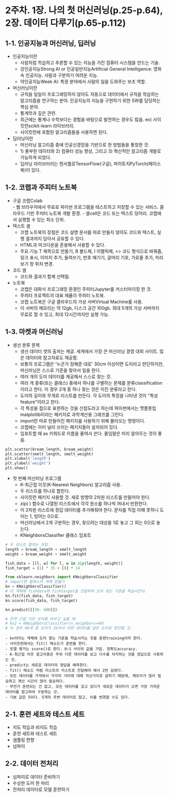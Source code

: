 # 2주차. 1장. 나의 첫 머신러닝(p.25-p.64), 2장. 데이터 다루기(p.65-p.112)

## 1-1. 인공지능과 머신러닝, 딥러닝
- 인공지능이란
    - 사람처럼 학습하고 추론할 수 있는 지능을 가진 컴퓨터 시스템을 만드는 기술.
    - 강인공지능Strong AI or 인공일반지능Artificial General Intelligence: 영화 속 인공지능. 사람과 구분하기 어려운 지능.
    - 약인공지능Week AI: 특정 분야에서 사람의 일을 도와주는 보조 역할.
- 머신러닝이란
    - 규칙을 일일이 프로그래밍하지 않아도 자동으로 데이터에서 규칙을 학습하는 알고리즘을 연구하는 분야. 인공지능의 지능을 구현하기 위한 SW를 담당하는 핵심 분야.
    - 통계학과 깊은 관련.
    - 최근에는 통계나 수학보다는 경험을 바탕으로 발전하는 경우도 많음. ex) 사이킷런scikit-learn 라이브러리.
    - 사이킷런에 포함된 알고리즘들을 사용하면 된다.
- 딥러닝이란
    - 머신러닝 알고리즘 중에 인공신경망을 기반으로 한 방법들을 통칭한 것.
    - 1\) 풍부한 데이터와 2\) 컴퓨터 성능 향상, 그리고 3\) 혁신적인 알고리즘 개발로 가능하게 되었다.
    - 딥러닝 라이브러리는 텐서플로TensorFlow(구글), 파이토치PyTorch(페이스북)이 있다.

## 1-2. 코랩과 주피터 노트북
- 구글 코랩Colab  
        - 웹 브라우저에서 무료로 파이썬 프로그램을 테스트하고 저장할 수 있는 서비스. 클라우드 기반 주피터 노트북 개발 환경.
          - 셀cell은 코드 또는 텍스트 덩어리. 코랩에서 실행할 수 있는 최소 단위.
- 텍스트 셀
    - 코랩 노트북의 장점은  코드 설명 문서를 따로 만들지 않아도 코드와 텍스트, 실행 결과까지 담아서 공유할 수 있다.
    - HTML과 마크다운을 혼용해서 사용할 수 있다.
    - 주요 기능 T 제목으로 만들기, B 볼드체, I 이탤릭체, <> 코드 형식으로 바꿔줌, 링크 표시, 이미지 추가, 들여쓰기, 번호 매기기, 글머리 기호, 가로줄 추가, 미리보기 창 위치 변경.
- 코드 셀
    - 코드와 결과가 함께 선택됨.
- 노트북
    - 코랩은 대화식 프로그래밍 환경인 주피터Jupyter를 커스터마이징 한 것.
    - 주피터 프로젝트의 대표 제품이 주피터 노트북.
    - 코랩 노트북은 구글 클라우드의 가상 서버Virtual Machine를 사용.
    - 이 서버의 메모리는 약 12gb, 디스크 공간 100gb. 최대 5개의 가상 서버까지 무료로 열 수 있고, 최대 12시간까지만 실행 가능.
## 1-3. 마켓과 머신러닝
- 생선 분류 문제
    - 생선 데이터 셋의 출처는 캐글. 세계에서 가장 큰 머신러닝 경영 대회 사이트. 많은 데이터와 참고자료도 제공함.
    - 보통의 프로그램은 '누군가 정해준 대로' 30cm 이상이면 도미라고 판단하지만, 머신러닝은 스스로 기준을 찾아서 일을 한다.
    - 여러 개의 도미 데이터를 제공해서 스스로 찾는 것.
    - 여러 개 종류(또는 클래스) 중에서 하나를 구별하는 문제를 분류classification이라고 한다. 이 경우 2개 중 하나 찾는 것은 이진 분류라고 한다.
    - 도미의 길이와 무게로 리스트를 만든다. 각 도미의 특징을 나타낸 것이 "특성 feature"이라고 한다.
    - 각 특성을 점으로 표현하는 것을 산점도라고 하는데 파이썬에서는 맷플롯립matplotlib이라는 패키지로 과학계산용 그래프를 그린다.
    - import란 따로 만들어진 패키지를 사용하기 위해 불러오는 명령이다.
    - 코랩에는 이미 널리 쓰이는 패키지들이 설치되어 있다.
    - 임포트할 때 as 키워드로 이름을 줄여서 쓴다. 줄임말은 미리 알아두는 것이 좋음.
```python
plt.scatter(bream_length, bream_weight)
plt.scatter(smelt_length, smelt_weight)
plt.xlabel('length')
plt.ylabel('weight')
plt.show()
```
- 첫 번째 머신러닝 프로그램
    - K-최근접 이웃(K-Nearest Neighbors) 알고리즘 사용.
    - 두 리스트를 하나로 합친다.
    - 사이킷런 패키지 사용할 것. 세로 방향의 2차원 리스트를 만들어야 한다.
    - zip( ) 함수로 나열된 리스트에서 각각 원소를 하나씩 꺼내서 반환한다.
    - 이 2차원 리스트에 정답 데이터를 추가해줘야 한다. 문자를 직접 이해 못하니 도미는 1, 빙어는 0으로.
    - 머신러닝에서 2개 구분하는 경우, 찾으려는 대상을 1로 놓고 그 외는 0으로 놓는다.
    - KNeighborsClassifier 클래스 임포트
``` python
# 두 리스트 합치는 과정
length = bream_length + smelt_length
weight = bream_weight + smelt_weight

fish_data = [[l, w] for l, w in zip(length, weight)]
fish_target = [1] * 35 + [0] * 14

from sklearn.neighbors import KNeighborsClassifier
# import한 클래스의 객체 만들기
kn = KNeighborsClassifier()
# 이 객체에 fishdata와 fishtarget을 전달하여 도미 찾는 기준을 학습시킨다.
kn.fit(fish_data, fish_target)
kn.score(fish_data, fish_target)

kn.predict([[30. 600]])

# 만약 근접 이웃 숫자를 바꾸고 싶을 때
# kn2 = KNeighborsClassifier(n_neighbors=49)
# 이 경우 49개 중 도미가 35라서 어떤 데이터를 넣든 도미로 판단할 것.
```
    - kn이라는 객체에 도미 찾는 기준을 학습시키는 것을 훈련training이라 한다.
    - 사이킷런에서는 fit() 메소드가 훈련을 한다.
    - 모델 평가는 score()로 한다. 0~1 사이의 값을 가짐. 정확도accuracy.
    - K-최근접 이웃 알고리즘은 주위 다른 데이터를 보고 다수를 차지하는 것을 정답으로 사용하는 것.
    - predict는 새로운 데이터의 정답을 예측한다.
    - fit() 메소드 처럼 리스트의 리스트로 전달해야 해서 2번 감쌌다.
    - 모든 데이터를 가져와서 각각의 거리에 대해 직선거리로 살피기 때문에, 메모리가 많이 필요하고 계산 시간이 많이 필요하다.
    - 무언가 훈련되는 건 없고, 모든 데이터를 갖고 있다가 새로운 데이터가 오면 가장 가까운 데이터를 참고하여 구분하는 것.
    - 기본 값은 5이다. 5개의 주변 데이터로 참고. 이를 변경할 수도 있다.
## 2-1. 훈련 세트와 테스트 세트
- 지도 학습과 비지도 학습
- 훈련 세트와 테스트 세트
- 샘플링 편향
- 넘파이
## 2-2. 데이터 전처리
- 넘파이로 데이터 준비하기
- 수상한 도미 한 마리
- 전처리 데이터로 모델 훈련하기

